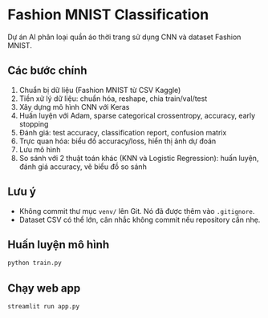 # Fashion MNIST Classification

Dự án AI phân loại quần áo thời trang sử dụng CNN và dataset Fashion MNIST.

## Các bước chính

1. Chuẩn bị dữ liệu (Fashion MNIST từ CSV Kaggle)
2. Tiền xử lý dữ liệu: chuẩn hóa, reshape, chia train/val/test
3. Xây dựng mô hình CNN với Keras
4. Huấn luyện với Adam, sparse categorical crossentropy, accuracy, early stopping
5. Đánh giá: test accuracy, classification report, confusion matrix
6. Trực quan hóa: biểu đồ accuracy/loss, hiển thị ảnh dự đoán
7. Lưu mô hình
8. So sánh với 2 thuật toán khác (KNN và Logistic Regression): huấn luyện, đánh giá accuracy, vẽ biểu đồ so sánh

## Lưu ý

- Không commit thư mục `venv/` lên Git. Nó đã được thêm vào `.gitignore`.
- Dataset CSV có thể lớn, cân nhắc không commit nếu repository cần nhẹ.

## Huấn luyện mô hình

```bash
python train.py
```

## Chạy web app

```bash
streamlit run app.py
```
